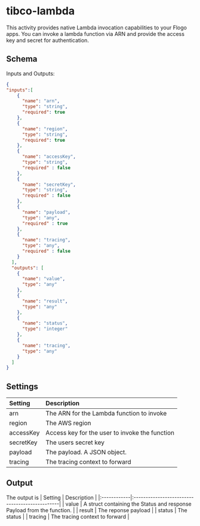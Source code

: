 # tibco-lambda
This activity provides native Lambda invocation capabilities to your Flogo apps. You can invoke a lambda function via ARN and provide the access key and secret for authentication.

## Schema
Inputs and Outputs:

```json
{
"inputs":[
    {
      "name": "arn",
      "type": "string",
      "required": true
    },
    {
      "name": "region",
      "type": "string",
      "required": true
    },
    {
      "name": "accessKey",
      "type": "string",
      "required" : false
    },
    {
      "name": "secretKey",
      "type": "string",
      "required" : false
    },
    {
      "name": "payload",
      "type": "any",
      "required" : true
    },
    {
      "name": "tracing",
      "type": "any",
      "required" : false
    }
  ],
  "outputs": [
    {
      "name": "value",
      "type": "any"
    },
    {
      "name": "result",
      "type": "any"
    },
    {
      "name": "status",
      "type": "integer"
    },
    {
      "name": "tracing",
      "type": "any"
    }
  ]
}
```
## Settings
| Setting     | Description                                    |
|:------------|:-----------------------------------------------|
| arn         | The ARN for the Lambda function to invoke      |
| region      | The AWS region                                 |
| accessKey   | Access key for the user to invoke the function |
| secretKey   | The users secret key                           |
| payload     | The payload. A JSON object.                    |
| tracing     | The tracing context to forward                 |

## Output
The output is
| Setting     | Description                                    |
|:------------|:-----------------------------------------------|
| value       | A struct containing the Status and response Payload from the function. |
| result      | The reponse payload     |
| status      | The status               |
| tracing     | The tracing context to forward                 |
